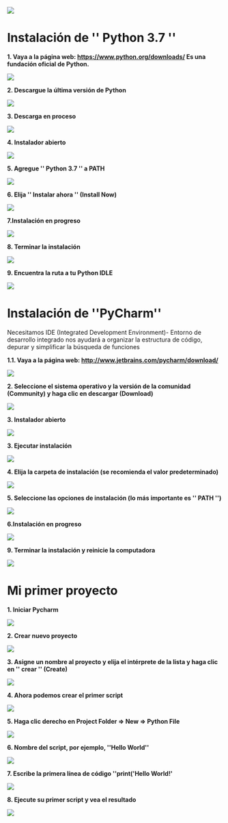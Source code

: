 ﻿![](1_Title.png)
# Instalación de '' Python 3.7 ''

**1. Vaya a la página web: https://www.python.org/downloads/ Es una fundación oficial de Python.** 

![](3_Python_page_download.png)

**2. Descargue la última versión de Python**

![](4_Python_Newest_version_win.png)

**3. Descarga en proceso**

![](5_Python_Newest_version_downloading.png)

**4. Instalador abierto**

![](6_open_installer.png)

**5. Agregue '' Python 3.7 '' a PATH**

![](7_Add_to_PATH.png)

**6. Elija '' Instalar ahora '' (Install Now)**

![](8_Eassy_install_now.png)

**7.Instalación en progreso**

![](9_Installation_Python.png)

**8. Terminar la instalación**

![](10_Installation_Python_Success.png)

**9. Encuentra la ruta a tu Python IDLE**

![](11_My_python_Path.png)

# Instalación de ''PyCharm''

Necesitamos IDE (Integrated Development Environment)- Entorno de desarrollo integrado nos ayudará a organizar la estructura de código, depurar y simplificar la búsqueda de funciones

**1.1. Vaya a la página web: http://www.jetbrains.com/pycharm/download/**

![](101_Pycharm.png)

**2. Seleccione el sistema operativo y la versión de la comunidad (Community) y haga clic en descargar (Download)**

![](102_Pycharm.png)

**3. Instalador abierto**

![](104_Pycharm_OPEN.png)

**3. Ejecutar instalación**

![](105_Pch_ins_1.png)


**4. Elija la carpeta de instalación (se recomienda el valor predeterminado)**

![](106_Pch_ins_2.png)

**5. Seleccione las opciones de instalación (lo más importante es '' PATH '')**

![](107_Pch_ins_3.png)

**6.Instalación en progreso**

![](108_Pch_ins_4.png)

**9. Terminar la instalación y reinicie la computadora**

![](109_Pch_ins_5.png)

# Mi primer proyecto

**1. Iniciar Pycharm**

![](201_first_project.png)

**2. Crear nuevo proyecto**

![](202_first_project.png)

**3. Asigne un nombre al proyecto y elija el intérprete de la lista y haga clic en '' crear '' (Create)**

![](203_first_project.png)

**4. Ahora podemos crear el primer script**

![](204_first_project.png)

**5. Haga clic derecho en Project Folder => New => Python File**

![](205_first_project.png)

**6. Nombre del script, por ejemplo, ''Hello World''**

![](206_first_project.png)

**7. Escribe la primera línea de código ''print('Hello World!'**

![](207_first_project.png)

**8. Ejecute su primer script y vea el resultado**

![](208_first_project.png)












